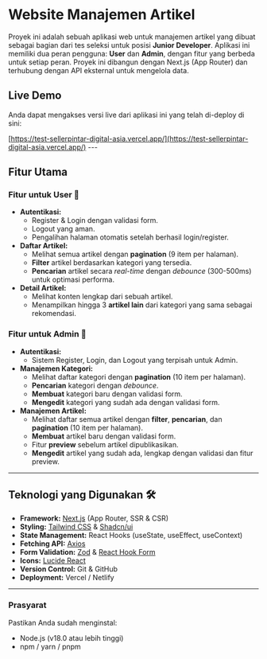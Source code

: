 # Website Manajemen Artikel

Proyek ini adalah sebuah aplikasi web untuk manajemen artikel yang dibuat sebagai bagian dari tes seleksi untuk posisi **Junior Developer**. Aplikasi ini memiliki dua peran pengguna: **User** dan **Admin**, dengan fitur yang berbeda untuk setiap peran. Proyek ini dibangun dengan Next.js (App Router) dan terhubung dengan API eksternal untuk mengelola data.

## Live Demo

Anda dapat mengakses versi live dari aplikasi ini yang telah di-deploy di sini:

[https://test-sellerpintar-digital-asia.vercel.app/](https://test-sellerpintar-digital-asia.vercel.app/) ---

## Fitur Utama

### Fitur untuk User 👤

-  **Autentikasi:**
   -  Register & Login dengan validasi form.
   -  Logout yang aman.
   -  Pengalihan halaman otomatis setelah berhasil login/register.
-  **Daftar Artikel:**
   -  Melihat semua artikel dengan **pagination** (9 item per halaman).
   -  **Filter** artikel berdasarkan kategori yang tersedia.
   -  **Pencarian** artikel secara _real-time_ dengan _debounce_ (300-500ms) untuk optimasi performa.
-  **Detail Artikel:**
   -  Melihat konten lengkap dari sebuah artikel.
   -  Menampilkan hingga 3 **artikel lain** dari kategori yang sama sebagai rekomendasi.

### Fitur untuk Admin 👑

-  **Autentikasi:**
   -  Sistem Register, Login, dan Logout yang terpisah untuk Admin.
-  **Manajemen Kategori:**
   -  Melihat daftar kategori dengan **pagination** (10 item per halaman).
   -  **Pencarian** kategori dengan _debounce_.
   -  **Membuat** kategori baru dengan validasi form.
   -  **Mengedit** kategori yang sudah ada dengan validasi form.
-  **Manajemen Artikel:**
   -  Melihat daftar semua artikel dengan **filter**, **pencarian**, dan **pagination** (10 item per halaman).
   -  **Membuat** artikel baru dengan validasi form.
   -  Fitur **preview** sebelum artikel dipublikasikan.
   -  **Mengedit** artikel yang sudah ada, lengkap dengan validasi dan fitur preview.

---

## Teknologi yang Digunakan 🛠️

-  **Framework:** [Next.js](https://nextjs.org/) (App Router, SSR & CSR)
-  **Styling:** [Tailwind CSS](https://tailwindcss.com/) & [Shadcn/ui](https://ui.shadcn.com/)
-  **State Management:** React Hooks (useState, useEffect, useContext)
-  **Fetching API:** [Axios](https://axios-http.com/)
-  **Form Validation:** [Zod](https://zod.dev/) & [React Hook Form](https://react-hook-form.com/)
-  **Icons:** [Lucide React](https://lucide.dev/)
-  **Version Control:** Git & GitHub
-  **Deployment:** Vercel / Netlify

---

### Prasyarat

Pastikan Anda sudah menginstal:

-  Node.js (v18.0 atau lebih tinggi)
-  npm / yarn / pnpm

